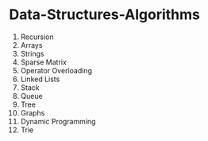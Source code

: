 # Data-Structures-Algorithms

1. Recursion
2. Arrays
3. Strings
4. Sparse Matrix
5. Operator Overloading
6. Linked Lists
7. Stack
8. Queue
9. Tree
10. Graphs
11. Dynamic Programming
12. Trie
